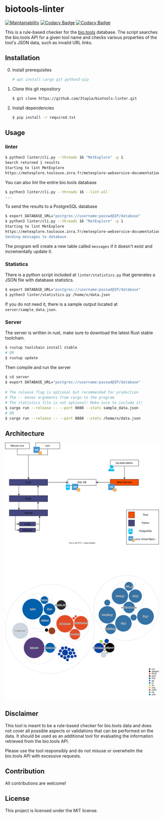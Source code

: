 # biotools-linter
[![Maintainability](https://api.codeclimate.com/v1/badges/f6231730ee0c525f5517/maintainability)](https://codeclimate.com/github/3top1a/biotools-linter/maintainability)
[![Codacy Badge](https://app.codacy.com/project/badge/Grade/4417259e25564ceea82b6d014aed64d2)](https://app.codacy.com/gh/3top1a/biotools-linter/dashboard?utm_source=gh&utm_medium=referral&utm_content=&utm_campaign=Badge_grade)
[![Codacy Badge](https://app.codacy.com/project/badge/Coverage/4417259e25564ceea82b6d014aed64d2)](https://app.codacy.com/gh/3top1a/biotools-linter/dashboard?utm_source=gh&utm_medium=referral&utm_content=&utm_campaign=Badge_coverage)

This is a rule-based checker for the [bio.tools](https://bio.tools/) database. The script searches the bio.tools API for a given tool name and checks various properties of the tool's JSON data, such as invalid URL links.

## Installation
0) Install prerequisites
    ```sh
    # apt install cargo git python3-pip
    ```

1) Clone this git repository
    ```sh
    $ git clone https://github.com/3top1a/biotools-linter.git
    ```

2) Install dependencies
    ```sh
    $ pip install -r required.txt
    ```

## Usage

### linter

```sh
$ python3 linter/cli.py --threads 16 "MetExplore" -p 1
Search returned 1 results
Starting to lint MetExplore
https://metexplore.toulouse.inra.fr/metexplore-webservice-documentation/ in /documentation/2/url doesn't returns 200 (HTTP_OK)
```

You can also lint the entire bio.tools database

```sh
$ python3 linter/cli.py --threads 16 --lint-all
...
```

To send the results to a PostgreSQL database
```sh
$ export DATABASE_URL="postgres://username:passwd@IP/database"
$ python3 linter/cli.py --threads 16 "MetExplore" -p 1
Starting to lint MetExplore
https://metexplore.toulouse.inra.fr/metexplore-webservice-documentation/ in /documentation/2/url doesn't returns 200 (HTTP_OK)
Sending messages to database
```
The program will create a new table called `messages` if it doesn't exist and incrementally update it.

### Statistics

There is a python script included at `linter/statistics.py` that generates a JSON file with database statistics.
```sh
$ export DATABASE_URL="postgres://username:passwd@IP/database"
$ python3 linter/statistics.py /home/x/data.json
```

If you do not need it, there is a sample output located at `server/sample_data.json`.

### Server

The server is written in rust, make sure to download the latest Rust stable toolchain.
```sh
$ rustup toolchain install stable
# OR
$ rustup update
```

Then compile and run the server
```sh
$ cd server
$ export DATABASE_URL="postgres://username:passwd@IP/database"

# The release flag is optional but recommended for production
# The -- moves arguments from cargo to the program
# The statistics file is not optional! Make sure to include it!
$ cargo run --release -- --port 8080 --stats sample_data.json
# OR 
$ cargo run --release -- --port 8080 --stats /home/x/data.json
```

## Architecture
![Architecture drawing](architecture.drawio.svg)
![Project structure diagram generated with repo-visualizer](diagram.svg)

## Disclaimer
This tool is meant to be a rule-based checker for bio.tools data and does not cover all possible aspects or validations that can be performed on the data. It should be used as an additional tool for evaluating the information retrieved from the bio.tools API.

Please use the tool responsibly and do not misuse or overwhelm the bio.tools API with excessive requests.

## Contribution

All contributions are welcome! 

## License
This project is licensed under the MIT license.
